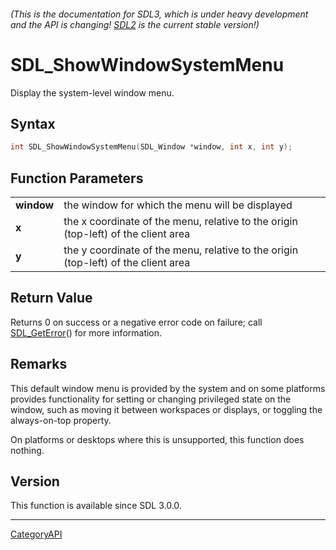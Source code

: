###### (This is the documentation for SDL3, which is under heavy development and the API is changing! [SDL2](https://wiki.libsdl.org/SDL2/) is the current stable version!)
# SDL_ShowWindowSystemMenu

Display the system-level window menu.

## Syntax

```c
int SDL_ShowWindowSystemMenu(SDL_Window *window, int x, int y);

```

## Function Parameters

|                |                                                                                    |
| -------------- | ---------------------------------------------------------------------------------- |
| **window**     | the window for which the menu will be displayed                                    |
| **x**          | the x coordinate of the menu, relative to the origin (top-left) of the client area |
| **y**          | the y coordinate of the menu, relative to the origin (top-left) of the client area |

## Return Value

Returns 0 on success or a negative error code on failure; call
[SDL_GetError](SDL_GetError)() for more information.

## Remarks

This default window menu is provided by the system and on some platforms
provides functionality for setting or changing privileged state on the
window, such as moving it between workspaces or displays, or toggling the
always-on-top property.

On platforms or desktops where this is unsupported, this function does
nothing.

## Version

This function is available since SDL 3.0.0.

----
[CategoryAPI](CategoryAPI)

